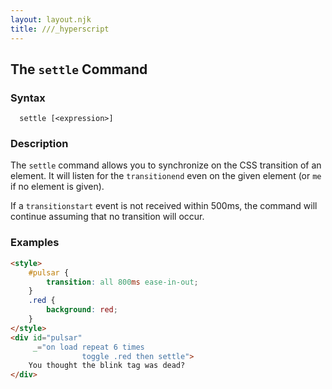 ```yaml
---
layout: layout.njk
title: ///_hyperscript
---
```


## The `settle` Command

### Syntax

```ebnf
  settle [<expression>]
```

### Description

The `settle` command allows you to synchronize on the CSS transition of an element.  It will listen for the
`transitionend` even on the given element (or `me` if no element is given).

If a `transitionstart` event is not received within 500ms, the command will continue assuming that no
transition will occur.

### Examples

```html
<style>
    #pulsar {
        transition: all 800ms ease-in-out;
    }
    .red {
        background: red;
    }
</style>
<div id="pulsar"
     _="on load repeat 6 times 
                toggle .red then settle">
    You thought the blink tag was dead?
</div>
```
